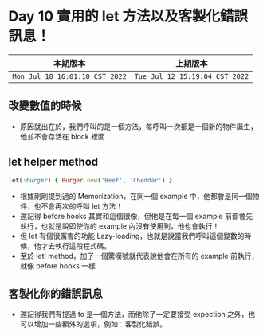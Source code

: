 # Day 10 實用的 let 方法以及客製化錯誤訊息！

|本期版本|上期版本
|:---:|:---:|
`Mon Jul 18 16:01:10 CST 2022` | `Tue Jul 12 15:19:04 CST 2022`

## 改變數值的時候

* 原因就出在於，我們呼叫的是一個方法，每呼叫一次都是一個新的物件誕生，他並不會存活在 block 裡面

## let helper method

```ruby
let(:burger) { Burger.new('Beef', 'Cheddar') }
```

* 根據剛剛提到過的 Memorization，在同一個 example 中，他都會是同一個物件，也不會再次的呼叫 let 方法！
* 還記得 before hooks 其實和這個很像，但他是在每一個 example 前都會先執行，也就是說即使你的 example 內沒有使用到，他也會執行！
* 但 let 有個很厲害的功能 Lazy-loading，也就是說當我們呼叫這個變數的時候，他才去執行這段程式碼。
* 至於 let! method，加了一個驚嘆號就代表說他會在所有的 example 前執行，就像 before hooks 一樣

## 客製化你的錯誤訊息

* 還記得我們有提過 to 是一個方法，而他除了一定要接受 expection 之外，也可以增加一些額外的選項，例如：客製化錯誤。
